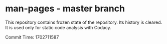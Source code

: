 # man-pages - master branch

This repository contains frozen state of the repository.
Its history is cleared. It is used only for static code
analysis with Codacy.

Commit Time: 1702711587